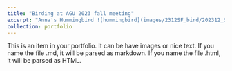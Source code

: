 ```yaml
---
title: "Birding at AGU 2023 fall meeting"
excerpt: "Anna's Hummingbird ![hummingbird](images/2312SF_bird/202312_SF-13.jpg)"
collection: portfolio
---
```


This is an item in your portfolio. It can be have images or nice text. If you name the file .md, it will be parsed as markdown. If you name the file .html, it will be parsed as HTML. 
